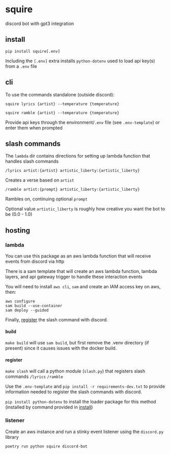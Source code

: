 # squire

discord bot with gpt3 integration

## install

`pip install squire[.env]`

Including the `[.env]` extra installs `python-dotenv` used to load api key(s) from a `.env` file

## cli

To use the commands standalone (outside discord):

`squire lyrics {artist} --temperature {temperature}`

`squire ramble {artist} --temperature {temperature}`

Provide api keys through the environment/`.env` file (see `.env-template`)
or enter them when prompted

## slash commands

The `lambda` dir contains directions for setting up lambda function that handles slash commands

`/lyrics artist:{artist} artistic_liberty:{artistic_liberty}`

Creates a verse based on `artist`

`/ramble artist:{prompt} artistic_liberty:{artistic_liberty}`

Rambles on, continuing optional `prompt`

Optional value `artistic_liberty` is roughly how creative you want the bot to be (0.0 - 1.0)

## hosting

### lambda

You can use this package as an aws lambda function that will receive events from discord via http

There is a sam template that will create an aws lambda function, lambda layers, and api gateway trigger to handle these
interaction events

You will need to install `aws cli`, `sam` and create an IAM access key on aws, then:

```shell
aws configure
sam build --use-container
sam deploy --guided
```

Finally, [register](#register) the slash command with discord.

#### build

`make build` will use `sam build`, but first remove the .venv directory (if present) since it causes issues with the
docker build.

#### register

`make slash` will call a python module (`slash.py`) that registers slash commands `/lyrics` `/ramble`

Use the `.env-template` and `pip install -r requirements-dev.txt` to provide information needed to register the slash
commands with discord.

`pip install python-dotenv` to install the loader package for this method
(installed by command provided in [install](#install))

### listener

Create an aws instance and run a stinky event listener using the `discord.py` library

`poetry run python squire discord-bot`
